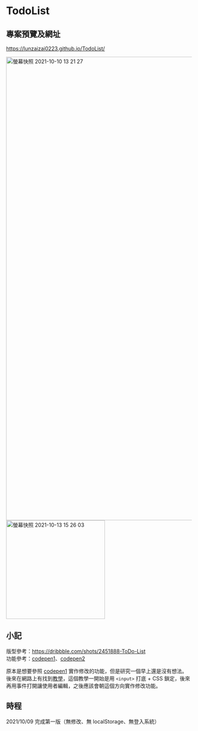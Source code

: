 # TodoList
## 專案預覽及網址
https://lunzaizai0223.github.io/TodoList/

<img width="1259" alt="螢幕快照 2021-10-10 13 21 27" src="https://user-images.githubusercontent.com/77038018/136683368-36b46f72-1887-43a8-b33d-716bd680930d.png">
<img width="268" alt="螢幕快照 2021-10-13 15 26 03" src="https://user-images.githubusercontent.com/77038018/137086666-5c8a191d-413e-4fe9-ab5d-a7c8118d6dfa.png">


## 小記
版型參考：https://dribbble.com/shots/2451888-ToDo-List <br>
功能參考：[codepen1](https://codepen.io/jarvis73045/pen/OJWWGjN)、[codepen2](https://codepen.io/saawsan/pen/jayzeq)

原本是想要參照 [codepen1](https://codepen.io/jarvis73045/pen/OJWWGjN) 實作修改的功能，但是研究一個早上還是沒有想法。後來在網路上有找到[教學](https://www.youtube.com/watch?v=MkESyVB4oUw)，這個教學一開始是用 `<input>` 打底 + CSS 鎖定，後來再用事件打開讓使用者編輯，之後應該會朝這個方向實作修改功能。

## 時程
2021/10/09 完成第一版（無修改、無 localStorage、無登入系統）
